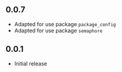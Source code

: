 ## 0.0.7

- Adapted for use package `package_config`
- Adapted for use package `semaphore`

## 0.0.1

- Initial release

